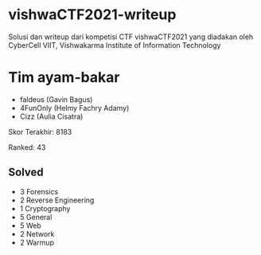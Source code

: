 # vishwaCTF2021-writeup 
Solusi dan writeup dari kompetisi CTF vishwaCTF2021 yang diadakan oleh CyberCell VIIT, Vishwakarma Institute of Information Technology

# Tim ayam-bakar
- faldeus (Gavin Bagus)
- 4FunOnly (Helmy Fachry Adamy)
- Cizz (Aulia Cisatra)

Skor Terakhir: 8183

Ranked: 43

## Solved
- 3 Forensics
- 2 Reverse Engineering
- 1 Cryptography
- 5 General
- 5 Web
- 2 Network
- 2 Warmup
